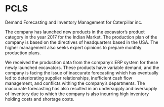 # PCLS
Demand Forecasting and Inventory Management for Caterpillar inc.

The company has launched new products in the excavator’s product category in the year 2017 for the Indian Market. The production plan of the company is based on the directives of headquarters based in the USA. The higher management also seeks expert opinions to prepare monthly production plans. 

We received the production data from the company’s ERP system for these newly launched excavators. These products have variable demand, and the company is facing the issue of inaccurate forecasting which has eventually led to deteriorating supplier relationships, inefficient cash flow management, and conflicts withing the company’s departments. The inaccurate forecasting has also resulted in an undersupply and oversupply of inventory due to which the company is also incurring high inventory holding costs and shortage costs.
